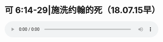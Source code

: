 # 可 6:14-29|施洗约翰的死（18.07.15早）

<audio style="width: 100%;" preload="false" controls controlslist="nodownload"><source src="//cdn.wechat.edu.pl/audio/mp3/old/26289.mp3" type="audio/mpeg">Your browser does not support the audio element.</audio>


